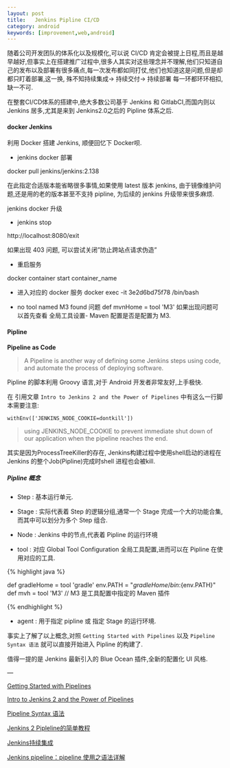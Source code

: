 ```yaml
---
layout: post
title:   Jenkins Pipline CI/CD
category: android
keywords: [improvement,web,android]
---
```


随着公司开发团队的体系化以及规模化,可以说 CI/CD 肯定会被提上日程,而且是越早越好,但事实上在搭建推广过程中,很多人其实对这些理念并不理解,他们只知道自己的发布以及部署有很多痛点,每一次发布都如同打仗,他们也知道这是问题,但是却都只盯着部署,这一换, 殊不知持续集成-> 持续交付-> 持续部署 每一环都环环相扣,缺一不可.

在整套CI/CD体系的搭建中,绝大多数公司基于 Jenkins 和 GitlabCI,而国内则以 Jenkins 居多,尤其是来到 Jenkins2.0之后的 Pipline 体系之后.


#### docker Jenkins

利用 Docker 搭建 Jenkins, 顺便回忆下 Docker呗.

* jenkins docker 部署 

docker pull jenkins/jenkins:2.138

在此指定合适版本能省略很多事情,如果使用 latest 版本 jenkins, 由于镜像维护问题,还是用的老的版本甚至不支持 pipline, 为后续的 jenkins 升级带来很多麻烦.

jenkins docker 升级 

* jenkins stop

http://localhost:8080/exit

如果出现 403 问题, 可以尝试关闭”防止跨站点请求伪造”

* 重启服务

docker container start container_name

* 进入对应的 docker 服务
docker exec -it 3e2d6bd75f78 /bin/bash

* no tool named M3 found 问题
def mvnHome = tool 'M3' 如果出现问题可以首先查看
全局工具设置- Maven 配置是否是配置为 M3.


#### Pipline  

**Pipeline as Code**


> A Pipeline is another way of defining some Jenkins steps using code, and automate the process of deploying software.

Pipline 的脚本利用 Groovy 语言,对于 Android 开发者非常友好,上手极快.

在 引用文章 `Intro to Jenkins 2 and the Power of Pipelines` 中有这么一行脚本需要注意: 


`withEnv(['JENKINS_NODE_COOKIE=dontkill'])`


> using JENKINS_NODE_COOKIE to prevent immediate shut down of our application when the pipeline reaches the end.

其实是因为ProcessTreeKiller的存在, Jenkins构建过程中使用shell启动的进程在Jenkins 的整个Job(Pipline)完成时shell 进程也会被kill.



##### Pipline 概念

* Step : 基本运行单元.          
* Stage : 实际代表着 Step 的逻辑分组,通常一个 Stage 完成一个大的功能合集,而其中可以划分为多个 Step 组合.               
* Node : Jenkins 中的节点,代表着 Pipline 的运行环境          

* tool  : 对应 Global Tool Configuration 全局工具配置,进而可以在 Pipline 在使用对应的工具.

{% highlight java %} 


def gradleHome = tool 'gradle'
env.PATH = "${gradleHome}/bin:${env.PATH}"
def mvh = tool 'M3' // M3 是工具配置中指定的 Maven 插件


{% endhighlight %}


* agent : 用于指定 pipline 或 指定 Stage 的运行环境.


事实上了解了以上概念,对照 `Getting Started with Pipelines` 以及 `Pipeline Syntax 语法` 就可以直接开始进入 Pipline 的构建了.


值得一提的是 Jenkins 最新引入的 Blue Ocean 插件,全新的配置化 UI 风格.

—

[Getting Started with Pipelines](https://jenkins.io/pipeline/getting-started-pipelines/)

[Intro to Jenkins 2 and the Power of Pipelines](https://www.baeldung.com/jenkins-pipelines)

[Pipeline Syntax 语法](https://jenkins.io/doc/book/pipeline/syntax/)

[Jenkins 2 Pipleline的简单教程](https://blog.frognew.com/2018/03/jenkins-2.x-pipeline.html#1pipeline%E7%9A%84%E5%9F%BA%E6%9C%AC%E6%A6%82%E5%BF%B5%E5%92%8Cjenkinsfile)

[Jenkins持续集成 ](https://www.xncoding.com/2017/03/22/fullstack/jenkins02.html)

[Jenkins pipeline：pipeline 使用之语法详解](https://www.cnblogs.com/YatHo/p/7856556.html)
